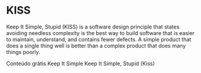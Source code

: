 # KISS

Keep It Simple, Stupid (KISS) is a software design principle that states avoiding needless complexity is the best way to build software that is easier to maintain, understand, and contains fewer defects. A simple product that does a single thing well is better than a complex product that does many things poorly.

<ResourceGroupTitle>Conteúdo grátis</ResourceGroupTitle>
<BadgeLink colorScheme='yellow' badgeText='Read' href='https://deviq.com/principles/keep-it-simple'>Keep It Simple</BadgeLink>
<BadgeLink colorScheme='yellow' badgeText='Read' href='https://www.interaction-design.org/literature/topics/keep-it-simple-stupid'>Keep It Simple, Stupid (Kiss)</BadgeLink>
